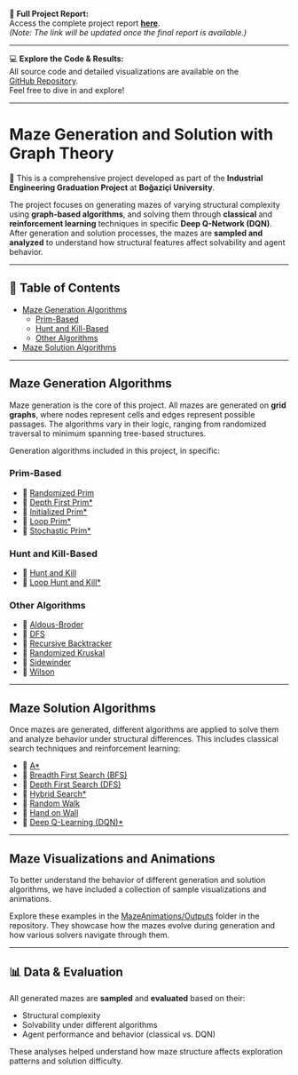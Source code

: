 📄 **Full Project Report:**  
Access the complete project report **[here](#)**.  
*(Note: The link will be updated once the final report is available.)*

---

💻 **Explore the Code & Results:**  
All source code and detailed visualizations are available on the  
[GitHub Repository](https://github.com/lmfaraday/Maze-Generation-Algorithms-Using-Graph-Theory).  
Feel free to dive in and explore!

---

# Maze Generation and Solution with Graph Theory

📌 This is a comprehensive project developed as part of the **Industrial Engineering Graduation Project** at **Boğaziçi University**.

The project focuses on generating mazes of varying structural complexity using **graph-based algorithms**, and solving them through **classical** and **reinforcement learning** techniques in specific **Deep Q-Network (DQN)**. After generation and solution processes, the mazes are **sampled and analyzed** to understand how structural features affect solvability and agent behavior.

---

## 📂 Table of Contents

- [Maze Generation Algorithms](#maze-generation-algorithms)  
  - [Prim-Based](#prim-based)  
  - [Hunt and Kill-Based](#hunt-and-kill-based)  
  - [Other Algorithms](#other-algorithms)  
- [Maze Solution Algorithms](#maze-solution-algorithms)  

---

## Maze Generation Algorithms

Maze generation is the core of this project. All mazes are generated on **grid graphs**, where nodes represent cells and edges represent possible passages. The algorithms vary in their logic, ranging from randomized traversal to minimum spanning tree-based structures.

Generation algorithms included in this project, in specific:

### Prim-Based

- 🔗 [Randomized Prim](https://github.com/lmfaraday/Maze-Generation-Algorithms-Using-Graph-Theory/blob/main/MazeGenerationAlgorithms/RandomizedPrim.py)  
- 🔗 [Depth First Prim*](https://github.com/lmfaraday/Maze-Generation-Algorithms-Using-Graph-Theory/blob/main/MazeGenerationAlgorithms/DepthFirstPrim.py)  
- 🔗 [Initialized Prim*](https://github.com/lmfaraday/Maze-Generation-Algorithms-Using-Graph-Theory/blob/main/MazeGenerationAlgorithms/InitializedPrim.py)  
- 🔗 [Loop Prim*](https://github.com/lmfaraday/Maze-Generation-Algorithms-Using-Graph-Theory/blob/main/MazeGenerationAlgorithms/LoopPrim.py)  
- 🔗 [Stochastic Prim*](https://github.com/lmfaraday/Maze-Generation-Algorithms-Using-Graph-Theory/blob/main/MazeGenerationAlgorithms/StochasticPrim.py)  

### Hunt and Kill-Based

- 🔗 [Hunt and Kill](https://github.com/lmfaraday/Maze-Generation-Algorithms-Using-Graph-Theory/blob/main/MazeGenerationAlgorithms/HuntAndKill.py)  
- 🔗 [Loop Hunt and Kill*](https://github.com/lmfaraday/Maze-Generation-Algorithms-Using-Graph-Theory/blob/main/MazeGenerationAlgorithms/LoopHuntAndKill.py)  

### Other Algorithms

- 🔗 [Aldous-Broder](https://github.com/lmfaraday/Maze-Generation-Algorithms-Using-Graph-Theory/blob/main/MazeGenerationAlgorithms/AldousBroder.py)  
- 🔗 [DFS](https://github.com/lmfaraday/Maze-Generation-Algorithms-Using-Graph-Theory/blob/main/MazeGenerationAlgorithms/DFS.py)  
- 🔗 [Recursive Backtracker](https://github.com/lmfaraday/Maze-Generation-Algorithms-Using-Graph-Theory/blob/main/MazeGenerationAlgorithms/RecursiveBacktracker.py)  
- 🔗 [Randomized Kruskal](https://github.com/lmfaraday/Maze-Generation-Algorithms-Using-Graph-Theory/blob/main/MazeGenerationAlgorithms/RandomizedKruskal.py)  
- 🔗 [Sidewinder](https://github.com/lmfaraday/Maze-Generation-Algorithms-Using-Graph-Theory/blob/main/MazeGenerationAlgorithms/Sidewinder.py)  
- 🔗 [Wilson](https://github.com/lmfaraday/Maze-Generation-Algorithms-Using-Graph-Theory/blob/main/MazeGenerationAlgorithms/Wilson.py)  

---

## Maze Solution Algorithms

Once mazes are generated, different algorithms are applied to solve them and analyze behavior under structural differences. This includes classical search techniques and reinforcement learning:

- 🔗 [A\*](https://github.com/lmfaraday/Maze-Generation-Algorithms-Using-Graph-Theory/blob/main/MazeSolutionAlgorithms/AStar.py)  
- 🔗 [Breadth First Search (BFS)](https://github.com/lmfaraday/Maze-Generation-Algorithms-Using-Graph-Theory/blob/main/MazeSolutionAlgorithms/BreadthFirstSearch.py)  
- 🔗 [Depth First Search (DFS)](https://github.com/lmfaraday/Maze-Generation-Algorithms-Using-Graph-Theory/blob/main/MazeSolutionAlgorithms/DepthFirstSearch.py)  
- 🔗 [Hybrid Search*](https://github.com/lmfaraday/Maze-Generation-Algorithms-Using-Graph-Theory/blob/main/MazeSolutionAlgorithms/HybridSearch.py)  
- 🔗 [Random Walk](https://github.com/lmfaraday/Maze-Generation-Algorithms-Using-Graph-Theory/blob/main/MazeSolutionAlgorithms/RandomWalk.py)  
- 🔗 [Hand on Wall](https://github.com/lmfaraday/Maze-Generation-Algorithms-Using-Graph-Theory/blob/main/MazeSolutionAlgorithms/HandOnWall.py)  
- 🔗 [Deep Q-Learning (DQN)*](https://github.com/lmfaraday/Maze-Generation-Algorithms-Using-Graph-Theory/blob/main/MazeSolutionAlgorithms/DeepQNetwork.ipynb)  

---

## Maze Visualizations and Animations

To better understand the behavior of different generation and solution algorithms, we have included a collection of sample visualizations and animations.

Explore these examples in the [MazeAnimations/Outputs](https://github.com/lmfaraday/Maze-Generation-Algorithms-Using-Graph-Theory/tree/main/MazeAnimations/Outputs) folder in the repository. They showcase how the mazes evolve during generation and how various solvers navigate through them.

---

## 📊 Data & Evaluation

All generated mazes are **sampled** and **evaluated** based on their:  
- Structural complexity  
- Solvability under different algorithms  
- Agent performance and behavior (classical vs. DQN)  

These analyses helped understand how maze structure affects exploration patterns and solution difficulty.